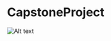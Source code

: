 # CapstoneProject
![Alt text](relative/path/to/CapstonePreviewPic/PreviewPic1.PNG?raw=true "Title")
